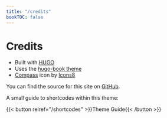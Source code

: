 ```yaml
---
title: "/credits"
bookTOC: false
---
```

# Credits
* Built with [HUGO](https://gohugo.io)
* Uses the [hugo-book theme](https://github.com/alex-shpak/hugo-book)
* [Compass](https://icons8.com/icon/80406/compass) icon by [Icons8](https://icons8.com)

You can find the source for this site on [GitHub](https://github.com/coconutlad/work).

A small guide to shortcodes within this theme:

{{< button relref="/shortcodes" >}}Theme Guide{{< /button >}}
